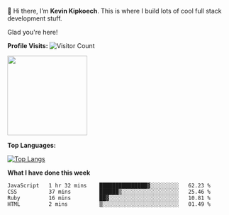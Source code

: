 👋 Hi there, I’m **Kevin Kipkoech**. This is where I build lots of cool full stack development stuff.

Glad you're here!

**Profile Visits:**
![Visitor Count](https://profile-counter.glitch.me/KevinKipkoechMutai/count.svg)

<img height="180em" src="https://github-readme-stats.vercel.app/api?username=KevinKipkoechMutai&show_icons=true&hide_border=true&&count_private=true&include_all_commits=true" />


**Top Languages:**

[![Top Langs](https://github-readme-stats.vercel.app/api/top-langs/?username=KevinKipkoechMutai)](https://github.com/KevinKipkoechMutai/github-readme-stats)


**What I have done this week**
<!--START_SECTION:waka-->

```text
JavaScript   1 hr 32 mins    ███████████████▓░░░░░░░░░   62.23 %
CSS          37 mins         ██████▒░░░░░░░░░░░░░░░░░░   25.46 %
Ruby         16 mins         ██▓░░░░░░░░░░░░░░░░░░░░░░   10.81 %
HTML         2 mins          ▒░░░░░░░░░░░░░░░░░░░░░░░░   01.49 %
```

<!--END_SECTION:waka-->
